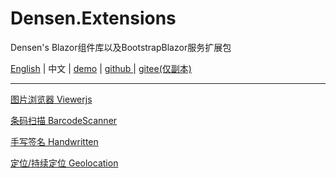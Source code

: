 # Densen.Extensions
Densen's Blazor组件库以及BootstrapBlazor服务扩展包

 <a href="README.md">English</a> | 中文 | <a href="https://blazor.app1.es/"> demo</a> | <a href="https://github.com/densen2014/Densen.Extensions"> github </a> | <a href="https://gitee.com/densen2014/Densen.Extensions"> gitee(仅副本) </a>

---
 
<a href="Densen.Component.Blazor/Viewerjs.md">图片浏览器 Viewerjs</a>
  
<a href="Densen.Component.Blazor/BarcodeScanner.md">条码扫描 BarcodeScanner</a>
   
<a href="Densen.Component.Blazor/Handwritten.md">手写签名 Handwritten</a>

<a href="Densen.Component.Blazor/Geolocation.md">定位/持续定位 Geolocation</a>

